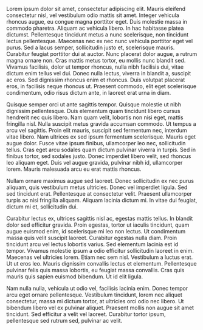 Lorem ipsum dolor sit amet, consectetur adipiscing elit. Mauris eleifend consectetur nisl, vel vestibulum odio mattis sit amet. Integer vehicula rhoncus augue, eu congue magna porttitor eget. Duis molestie massa in commodo pharetra. Aliquam ac vehicula libero. In hac habitasse platea dictumst. Pellentesque tincidunt metus a nunc scelerisque, non tincidunt lectus pellentesque. Maecenas nec ex nec nunc vehicula porttitor eget vel purus. Sed a lacus semper, sollicitudin justo et, scelerisque mauris. Curabitur feugiat porttitor dui at auctor. Nunc placerat dolor augue, a rutrum magna ornare non. Cras mattis metus tortor, eu mollis nunc blandit sed. Vivamus facilisis, dolor ut tempor rhoncus, nulla nibh facilisis dui, vitae dictum enim tellus vel dui. Donec nulla lectus, viverra in blandit a, suscipit ac eros. Sed dignissim rhoncus enim et rhoncus. Duis volutpat placerat eros, in facilisis neque rhoncus ut. Praesent commodo, elit eget scelerisque condimentum, odio risus dictum ante, in laoreet erat urna in diam.

Quisque semper orci ut ante sagittis tempor. Quisque molestie ut nibh dignissim pellentesque. Duis elementum quam tincidunt libero cursus hendrerit nec quis libero. Nam quam velit, lobortis non nisi eget, mattis fringilla nisl. Nulla suscipit metus gravida accumsan commodo. Ut tempus a arcu vel sagittis. Proin elit mauris, suscipit sed fermentum nec, interdum vitae libero. Nam ultrices ex sed ipsum fermentum scelerisque. Mauris eget augue dolor. Fusce vitae ipsum finibus, ullamcorper leo nec, sollicitudin tellus. Cras eget arcu sodales quam dictum pulvinar viverra in turpis. Sed in finibus tortor, sed sodales justo. Donec imperdiet libero velit, sed rhoncus leo aliquam eget. Duis vel augue gravida, pulvinar nibh id, ullamcorper lorem. Mauris malesuada arcu eu erat mattis rhoncus.

Nullam ornare maximus augue sed laoreet. Donec sollicitudin ex nec purus aliquam, quis vestibulum metus ultricies. Donec vel imperdiet ligula. Sed sed tincidunt erat. Pellentesque at consectetur velit. Praesent ullamcorper turpis ac nisi fringilla aliquam. Aliquam lacinia dictum mi. In vitae dui feugiat, dictum mi et, sollicitudin dui.

Curabitur lectus ex, ultrices sagittis nisl ac, egestas mattis tellus. In blandit dolor sed efficitur gravida. Proin egestas, tortor ut iaculis tincidunt, quam augue euismod enim, id scelerisque mi leo non lectus. Ut condimentum massa quis velit suscipit laoreet. Curabitur egestas nulla diam. Proin tincidunt arcu vel lectus lobortis varius. Sed elementum lacinia est id tempor. Vivamus molestie ipsum a odio efficitur sollicitudin laoreet in enim. Maecenas vel ultricies lorem. Etiam nec sem nisl. Vestibulum a luctus erat. Ut ut eros leo. Mauris dignissim convallis lectus et elementum. Pellentesque pulvinar felis quis massa lobortis, eu feugiat massa convallis. Cras quis mauris quis sapien euismod bibendum. Ut id elit ligula.

Nam nulla nulla, vehicula ut odio vel, facilisis lacinia enim. Donec tempor arcu eget ornare pellentesque. Vestibulum tincidunt, lorem nec aliquet consectetur, massa mi dictum tortor, at ultricies orci odio nec libero. Ut bibendum libero vel ex pulvinar aliquet. Praesent mollis non augue sit amet tincidunt. Sed efficitur a velit vel laoreet. Curabitur tortor ipsum, pellentesque sed rutrum sed, pulvinar ac velit.
